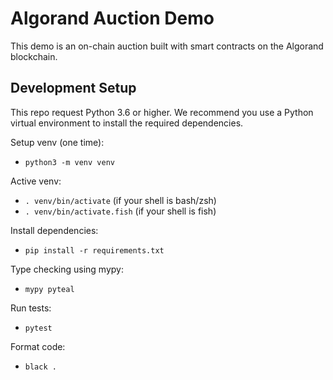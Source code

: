 # Algorand Auction Demo

This demo is an on-chain auction built with smart contracts on the Algorand blockchain.

## Development Setup

This repo request Python 3.6 or higher. We recommend you use a Python virtual environment to install
the required dependencies.

Setup venv (one time):
 * `python3 -m venv venv`

Active venv:
 * `. venv/bin/activate` (if your shell is bash/zsh)
 * `. venv/bin/activate.fish` (if your shell is fish)

Install dependencies:
* `pip install -r requirements.txt`

Type checking using mypy:
* `mypy pyteal`

Run tests:
* `pytest`

Format code:
* `black .`
